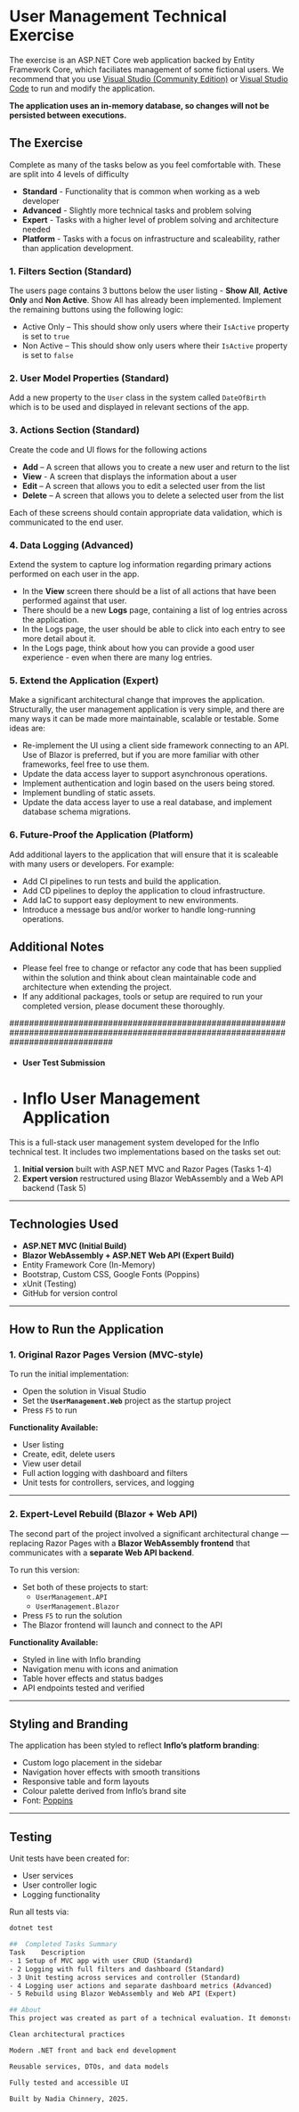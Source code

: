 # User Management Technical Exercise

The exercise is an ASP.NET Core web application backed by Entity Framework Core, which faciliates management of some fictional users.
We recommend that you use [Visual Studio (Community Edition)](https://visualstudio.microsoft.com/downloads) or [Visual Studio Code](https://code.visualstudio.com/Download) to run and modify the application. 

**The application uses an in-memory database, so changes will not be persisted between executions.**

## The Exercise
Complete as many of the tasks below as you feel comfortable with. These are split into 4 levels of difficulty 
* **Standard** - Functionality that is common when working as a web developer
* **Advanced** - Slightly more technical tasks and problem solving
* **Expert** - Tasks with a higher level of problem solving and architecture needed
* **Platform** - Tasks with a focus on infrastructure and scaleability, rather than application development.

### 1. Filters Section (Standard)

The users page contains 3 buttons below the user listing - **Show All**, **Active Only** and **Non Active**. Show All has already been implemented. Implement the remaining buttons using the following logic:
* Active Only – This should show only users where their `IsActive` property is set to `true`
* Non Active – This should show only users where their `IsActive` property is set to `false`

### 2. User Model Properties (Standard)

Add a new property to the `User` class in the system called `DateOfBirth` which is to be used and displayed in relevant sections of the app.

### 3. Actions Section (Standard)

Create the code and UI flows for the following actions
* **Add** – A screen that allows you to create a new user and return to the list
* **View** - A screen that displays the information about a user
* **Edit** – A screen that allows you to edit a selected user from the list  
* **Delete** – A screen that allows you to delete a selected user from the list

Each of these screens should contain appropriate data validation, which is communicated to the end user.

### 4. Data Logging (Advanced)

Extend the system to capture log information regarding primary actions performed on each user in the app.
* In the **View** screen there should be a list of all actions that have been performed against that user. 
* There should be a new **Logs** page, containing a list of log entries across the application.
* In the Logs page, the user should be able to click into each entry to see more detail about it.
* In the Logs page, think about how you can provide a good user experience - even when there are many log entries.

### 5. Extend the Application (Expert)

Make a significant architectural change that improves the application.
Structurally, the user management application is very simple, and there are many ways it can be made more maintainable, scalable or testable.
Some ideas are:
* Re-implement the UI using a client side framework connecting to an API. Use of Blazor is preferred, but if you are more familiar with other frameworks, feel free to use them.
* Update the data access layer to support asynchronous operations.
* Implement authentication and login based on the users being stored.
* Implement bundling of static assets.
* Update the data access layer to use a real database, and implement database schema migrations.

### 6. Future-Proof the Application (Platform)

Add additional layers to the application that will ensure that it is scaleable with many users or developers. For example:
* Add CI pipelines to run tests and build the application.
* Add CD pipelines to deploy the application to cloud infrastructure.
* Add IaC to support easy deployment to new environments.
* Introduce a message bus and/or worker to handle long-running operations.

## Additional Notes

* Please feel free to change or refactor any code that has been supplied within the solution and think about clean maintainable code and architecture when extending the project.
* If any additional packages, tools or setup are required to run your completed version, please document these thoroughly.

#####################################################################################################################################

* #### User Test Submission
* # Inflo User Management Application

This is a full-stack user management system developed for the Inflo technical test. It includes two implementations based on the tasks set out:

1. **Initial version** built with ASP.NET MVC and Razor Pages (Tasks 1-4)
2. **Expert version** restructured using Blazor WebAssembly and a Web API backend (Task 5)

---

## Technologies Used

- **ASP.NET MVC (Initial Build)**
- **Blazor WebAssembly + ASP.NET Web API (Expert Build)**
- Entity Framework Core (In-Memory)
- Bootstrap, Custom CSS, Google Fonts (Poppins)
- xUnit (Testing)
- GitHub for version control

---

## How to Run the Application

### 1. Original Razor Pages Version (MVC-style)

To run the initial implementation:

- Open the solution in Visual Studio
- Set the **`UserManagement.Web`** project as the startup project
- Press `F5` to run

**Functionality Available:**
- User listing
- Create, edit, delete users
- View user detail
- Full action logging with dashboard and filters
- Unit tests for controllers, services, and logging

---

### 2. Expert-Level Rebuild (Blazor + Web API)

The second part of the project involved a significant architectural change — replacing Razor Pages with a **Blazor WebAssembly frontend** that communicates with a **separate Web API backend**.

To run this version:

- Set both of these projects to start:
  - `UserManagement.API`
  - `UserManagement.Blazor`
- Press `F5` to run the solution
- The Blazor frontend will launch and connect to the API

**Functionality Available:**
- Styled in line with Inflo branding
- Navigation menu with icons and animation
- Table hover effects and status badges
- API endpoints tested and verified

---

## Styling and Branding

The application has been styled to reflect **Inflo’s platform branding**:

- Custom logo placement in the sidebar
- Navigation hover effects with smooth transitions
- Responsive table and form layouts
- Colour palette derived from Inflo’s brand site
- Font: [Poppins](https://fonts.google.com/specimen/Poppins)

---

## Testing

Unit tests have been created for:

- User services
- User controller logic
- Logging functionality

Run all tests via:

```bash
dotnet test

##  Completed Tasks Summary
Task	Description
- 1	Setup of MVC app with user CRUD (Standard)
- 2	Logging with full filters and dashboard (Standard)
- 3	Unit testing across services and controller (Standard)
- 4	Logging user actions and separate dashboard metrics (Advanced)
- 5	Rebuild using Blazor WebAssembly and Web API (Expert)

## About
This project was created as part of a technical evaluation. It demonstrates:

Clean architectural practices

Modern .NET front and back end development

Reusable services, DTOs, and data models

Fully tested and accessible UI

Built by Nadia Chinnery, 2025.

